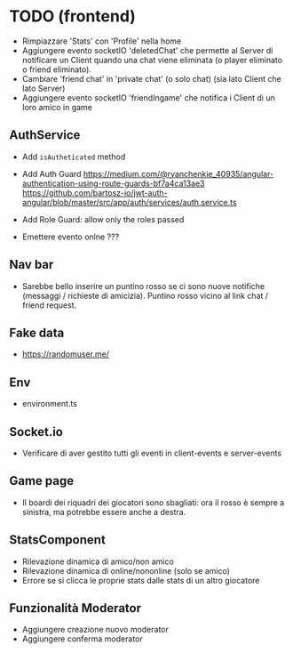 # TODO (frontend)

- Rimpiazzare 'Stats' con 'Profile' nella home
- Aggiungere evento socketIO 'deletedChat' che permette al Server di notificare un Client quando una chat viene eliminata (o player eliminato o friend eliminato).
- Cambiare 'friend chat' in 'private chat' (o solo chat) (sia lato Client che lato Server)
- Aggiungere evento socketIO 'friendIngame' che notifica i Client di un loro amico in game


## AuthService
- Add `isAutheticated` method

- Add Auth Guard
https://medium.com/@ryanchenkie_40935/angular-authentication-using-route-guards-bf7a4ca13ae3
https://github.com/bartosz-io/jwt-auth-angular/blob/master/src/app/auth/services/auth.service.ts

- Add Role Guard: allow only the roles passed

- Emettere evento onlne ???

## Nav bar
- Sarebbe bello inserire un puntino rosso se ci sono nuove notifiche (messaggi / richieste
  di amicizia). Puntino rosso vicino al link chat / friend request.


## Fake data
- https://randomuser.me/


## Env
- environment.ts


## Socket.io
- Verificare di aver gestito tutti gli eventi in client-events e server-events


## Game page
- Il boardi dei riquadri dei giocatori sono sbagliati: ora il rosso è sempre a sinistra,
  ma potrebbe essere anche a destra.

## StatsComponent
- Rilevazione dinamica di amico/non amico
- Rilevazione dinamica di online/nononline (solo se amico)
- Errore se si clicca le proprie stats dalle stats di un altro giocatore

## Funzionalità Moderator
- Aggiungere creazione nuovo moderator
- Aggiungere conferma moderator
